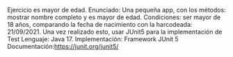 Ejercicio es mayor de edad.
Enunciado: Una pequeña app, con los métodos: mostrar nombre completo y es mayor de edad. Condiciones: ser mayor de 18 años, comparando la fecha de nacimiento con la harcodeada: 21/09/2021. Una vez realizado esto, usar JUnit5 para la implementación de Test
Lenguaje: Java 17.
Implementación: Framework JUnit 5
Documentación:https://junit.org/junit5/

